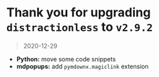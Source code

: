 # Thank you for upgrading `distractionless` to `v2.9.2`

> 2020-12-29

* **Python:** move some code snippets
* **mdpopups:** add `pymdownx.magiclink` extension
